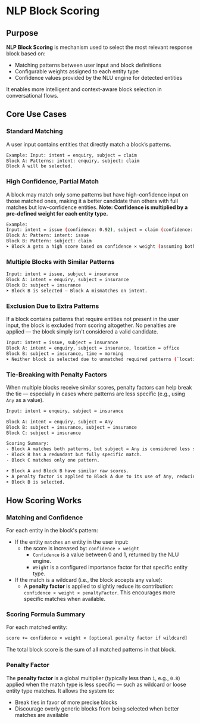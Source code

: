 # NLP Block Scoring
## Purpose 

**NLP Block Scoring** is  mechanism used to select the most relevant response block based on:

- Matching patterns between user input and block definitions
- Configurable weights assigned to each entity type
- Confidence values provided by the NLU engine for detected entities

It enables more intelligent and context-aware block selection in conversational flows.

## Core Use Cases
### Standard Matching

A user input contains entities that directly match a block’s patterns.
```bash
Example: Input: intent = enquiry, subject = claim
Block A: Patterns: intent: enquiry, subject: claim
Block A will be selected.
```

### High Confidence, Partial Match

A block may match only some patterns but have high-confidence input on those matched ones, making it a better candidate than others with full matches but low-confidence entities.
**Note: Confidence is multiplied by a pre-defined weight for each entity type.**

```bash
Example:
Input: intent = issue (confidence: 0.92), subject = claim (confidence: 0.65)
Block A: Pattern: intent: issue
Block B: Pattern: subject: claim
➤ Block A gets a high score based on confidence × weight (assuming both weights are equal to 1).
```

### Multiple Blocks with Similar Patterns

```bash
Input: intent = issue, subject = insurance
Block A: intent = enquiry, subject = insurance
Block B: subject = insurance
➤ Block B is selected — Block A mismatches on intent.
```

### Exclusion Due to Extra Patterns

If a block contains patterns that require entities not present in the user input, the block is excluded from scoring altogether. No penalties are applied — the block simply isn't considered a valid candidate.

```bash
Input: intent = issue, subject = insurance
Block A: intent = enquiry, subject = insurance, location = office
Block B: subject = insurance, time = morning
➤ Neither block is selected due to unmatched required patterns (`location`, `time`)
```

### Tie-Breaking with Penalty Factors

When multiple blocks receive similar scores, penalty factors can help break the tie — especially in cases where patterns are less specific (e.g., using `Any` as a value).

```bash
Input: intent = enquiry, subject = insurance

Block A: intent = enquiry, subject = Any
Block B: subject = insurance, subject = insurance
Block C: subject = insurance

Scoring Summary:
- Block A matches both patterns, but subject = Any is considered less specific.
- Block B has a redundant but fully specific match.
- Block C matches only one pattern.

➤ Block A and Block B have similar raw scores.
➤ A penalty factor is applied to Block A due to its use of Any, reducing its final score.
➤ Block B is selected.
```

## How Scoring Works
### Matching and Confidence

For each entity in the block's pattern:
- If the entity `matches` an entity in the user input:
    - the score is increased by: `confidence × weight`
        - `Confidence` is a value between 0 and 1, returned by the NLU engine.
        - `Weight` is a configured importance factor for that specific entity type.
- If the match is a wildcard (i.e., the block accepts any value):
    - A **penalty factor** is applied to slightly reduce its contribution:
    ``confidence × weight × penaltyFactor``. This encourages more specific matches when available.

### Scoring Formula Summary

For each matched entity: 

```bash
score += confidence × weight × [optional penalty factor if wildcard]
```

The total block score is the sum of all matched patterns in that block.

### Penalty Factor

The **penalty factor** is a global multiplier (typically less than `1`, e.g., `0.8`) applied when the match type is less specific — such as wildcard or loose entity type matches. It allows the system to:
- Break ties in favor of more precise blocks
- Discourage overly generic blocks from being selected when better matches are available
